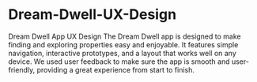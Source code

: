 # Dream-Dwell-UX-Design
Dream Dwell App UX Design  The Dream Dwell app is designed to make finding and exploring properties easy and enjoyable. It features simple navigation, interactive prototypes, and a layout that works well on any device. We used user feedback to make sure the app is smooth and user-friendly, providing a great experience from start to finish.
